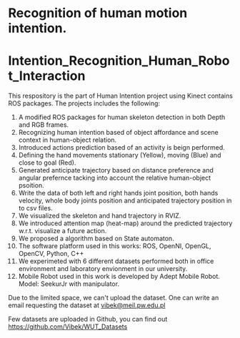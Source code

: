 Recognition of human motion intention.
=======
# Intention_Recognition_Human_Robot_Interaction
This respository is the part of Human Intention project using Kinect contains ROS packages. The projects includes the following:

1. A modified ROS packages for human skeleton detection in both Depth and RGB frames.
2. Recognizing human intention based of object affordance and scene context in human-object relation.
3. Introduced actions prediction based of an activity is beign performed.
4. Defining the hand movements stationary (Yellow), moving (Blue) and close to goal (Red).
5. Generated anticipate trajectory based on distance preference and angular prefernce tacking into account the relative human-object psoition.
6. Write the data of both left and right hands joint position, both hands velocity, whole body joints position and anticipated trajectory position in to csv files.
7. We visualized the skeleton and hand trajectory in RVIZ.
8. We introduced attention map (heat-map) around the predicted trajectory w.r.t. visualize a future action.
9. We proposed a algorithm based on State automaton.
10. The software platform used in this works: ROS, OpenNI, OpenGL, OpenCV, Python, C++
11. We experimeted with 6 different datasets performed both in office environment and laboratory envionment in our university.
12. Mobile Robot used in this work is developed by Adept Mobile Robot. Model: SeekurJr with manipulator.

Due to the limited space, we can't upload the dataset. One can write an email requesting the dataset at vibek@meil.pw.edu.pl

Few datasets are uploaded in Github, you can find out https://github.com/Vibek/WUT_Datasets
